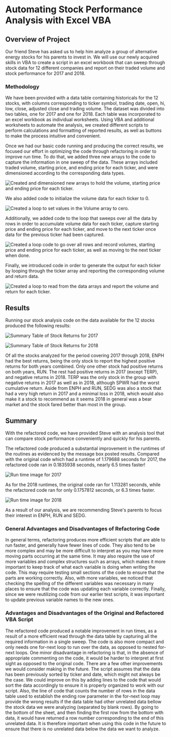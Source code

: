 # Automating Stock Performance Analysis with Excel VBA

## Overview of Project

Our friend Steve has asked us to help him analyze a group of alternative energy stocks for his parents to invest in. We will use our newly acquired skills in VBA to create a script in an excel workbook that can sweep through stock data for 12 different companies and report on their traded volume and stock performance for 2017 and 2018.

### Methodology

We have been provided with a data table containing historicals for the 12 stocks, with columns corresponding to ticker symbol, trading date, open, hi, low, close, adjusted close and trading volume. The dataset was divided into two tables, one for 2017 and one for 2018. Each table was incorporated to an excel workbook as individual worksheets. Using VBA and additional worksheets to automate the analysis, we created different scripts to perform calculations and formatting of reported results, as well as buttons to make the process intuitive and convenient. 

Once we had our basic code running and producing the correct results, we focused our effort in optimizing the code through refactoring in order to improve run time. To do that, we added three new arrays to the code to capture the information in one sweep of the data. These arrays included traded volume, starting price, and ending price for each ticker, and were dimensioned according to the corresponding data types. 

![Created and dimensioned new arrays to hold the volume, starting price and ending price for each ticker.](https://github.com/IJG-DR/stock-analysis/blob/7fa92aa74855c72432d8d699f3fed5335582549c/Resources/Dimensioned_Arrays.png)

We also added code to initialize the volume data for each ticker to 0.

![Created a loop to set values in the Volume array to cero.](https://github.com/IJG-DR/stock-analysis/blob/7fa92aa74855c72432d8d699f3fed5335582549c/Resources/Created_Loop_to_Set_Volumes_to_Zero.png)

Additionally, we added code to the loop that sweeps over all the data by rows in order to accumulate volume data for each ticker, capture starting price and ending price for each ticker, and move to the next ticker once data for the previous ticker had been captured.

![Created a loop code to go over all rows and record volumes, starting price and ending price for each ticker, as well as moving to the next ticker when done.](https://github.com/IJG-DR/stock-analysis/blob/7fa92aa74855c72432d8d699f3fed5335582549c/Resources/Loop_Through_All_Rows.png)

Finally, we introduced code in order to generate the output for each ticker by looping through the ticker array and reporting the corresponding volume and return data.

![Created a loop to read from the data arrays and report the volume and return for each ticker.](https://github.com/IJG-DR/stock-analysis/blob/7fa92aa74855c72432d8d699f3fed5335582549c/Resources/Loop_Through_Arrays_to_Report_Results.png)

## Results

Running our stock analysis code on the data available for the 12 stocks produced the following results:

![Summary Table of Stock Returns for 2017](https://github.com/IJG-DR/stock-analysis/blob/7fa92aa74855c72432d8d699f3fed5335582549c/Resources/Stock_Performance_2017.png)

![Summary Table of Stock Returns for 2018](https://github.com/IJG-DR/stock-analysis/blob/7fa92aa74855c72432d8d699f3fed5335582549c/Resources/Stock_Performance_2018.png)

Of all the stocks analyzed for the period covering 2017 through 2018, ENPH had the best returns, being the only stock to report the highest positive returns for both years combined. Only one other stock had positive returns on both years, RUN. The rest had positive returns in 2017 (except TERP), and negative returns in 2018. TERP was the only stock in the group with negative returns in 2017 as well as in 2018, although SPWR had the worst cumulative return. Aside from ENPH and RUN, SEDG was also a stock that had a very high return in 2017 and a minimal loss in 2018, which would also make it a stock to recommend as it seems 2018 in general was a bear market and the stock fared better than most in the group.

## Summary

With the refactored code, we have provided Steve with an analysis tool that can compare stock performance conveniently and quickly for his parents.

The refactored code produced a substantial improvement in the runtimes of the routines as evidenced by the message box posted results. Compared with the original code which had a runtime of 1.179688 seconds for 2017, the refactored code ran in 0.1835938 seconds, nearly 6.5 times faster!

![Run time image for 2017](https://github.com/IJG-DR/stock-analysis/blob/4e24c7c675ea229823560fa8e42a0ef4e1bede8a/Resources/VBA_Challenge_2017.png)

As for the 2018 runtimes, the original code ran for 1.113281 seconds, while the refactored code ran for only 0.1757812 seconds, or 6.3 times faster.

![Run time image for 2018](https://github.com/IJG-DR/stock-analysis/blob/4e24c7c675ea229823560fa8e42a0ef4e1bede8a/Resources/VBA_Challenge_2018.png)

As a result of our analysis, we are recommending Steve's parents to focus their interest in ENPH, RUN and SEDG.

### General Advantages and Disadvantages of Refactoring Code

In general terms, refactoring produces more efficient scripts that are able to run faster, and generally have fewer lines of code. They also tend to be more complex and may be more difficult to interpret as you may have more moving parts occurring at the same time. It may also require the use of more variables and complex structures such as arrays, which makes it more important to keep track of what each variable is doing when writing the code. This may require testing small sections of the code to ensure that the parts are working correctly. Also, with more variables, we noticed that checking the spelling of the different variables was necessary in many places to ensure that the code was updating each variable correctly. Finally, since we were reutilizing code from our earlier test scripts, it was important to update previous variable names to the new ones.

### Advantages and Disadvantages of the Original and Refactored VBA Script

The refactored code produced a notable improvement in run times, as a result of a more efficient read through the data table by capturing all the required information in a single sweep. The code is also more compact and only needs one for-next loop to run over the data, as opposed to nested for-next loops. One minor disadvantage in refactoring is that, in the absence of appropriate commenting on the code, it would be harder to interpret at first sight as opposed to the original code. There are a few other improvements we would consider making in the future. The script assumes that the data has been previously sorted by ticker and date, which might not always be the case. We could improve on this by adding lines to the code that would sort the data accordingly to ensure it is properly organized to work with our script. Also, the line of code that counts the number of rows in the data table used to establish the ending row parameter in the for-next loop may provide the wrong results if the data table had other unrelated data bellow the stock data we were analyzing (separated by blank rows). By going to the bottom of the sheet, and then finding the first row from the bottom with data, it would have returned a row number corresponding to the end of this unrelated data. It is therefore important when using this code in the future to ensure that there is no unrelated data below the data we want to analyze.